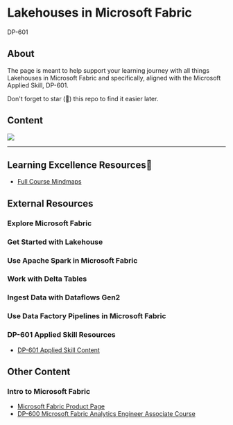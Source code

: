 # Lakehouses in Microsoft Fabric

DP-601


## About

The page is meant to help support your learning journey with all things Lakehouses in Microsoft Fabric and specifically, aligned with the Microsoft Applied Skill, DP-601.

Don't forget to star (🌟) this repo to find it easier later.

## Content


<img src="https://ForTheLoveOfLearning.github.io/DP-600_Mindmap.svg">



--------------------------------------




  
## Learning Excellence Resources📒
- [Full Course Mindmaps](https://azurebrainwave.github.io)

## External Resources

### Explore Microsoft Fabric


### Get Started with Lakehouse


### Use Apache Spark in Microsoft Fabric


### Work with Delta Tables


### Ingest Data with Dataflows Gen2


### Use Data Factory Pipelines in Microsoft Fabric


### DP-601 Applied Skill Resources
- [DP-601 Applied Skill Content](https://aka.ms/DP-601)

## Other Content
### Intro to Microsoft Fabric
- [Microsoft Fabric Product Page](https://www.microsoft.com/en-us/microsoft-fabric?msockid=186ce81abd2b6726173bfcc9bc29666a)
- [DP-600 Microsoft Fabric Analytics Engineer Associate Course](https://learn.microsoft.com/en-us/training/courses/dp-600t00)
